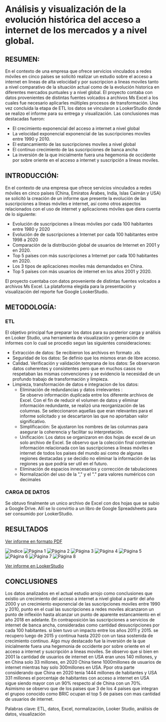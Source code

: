 # Análisis y visualización de la evolución histórica del acceso a internet de los mercados y a nivel global.

## RESUMEN:
En el contexto de una empresa que ofrece servicios vinculados a redes móviles en cinco países se solicitó realizar un estudio sobre el acceso a internet en lineas de alta velocidad y por suscripcion a lineas moviles tanto a nivel comparativo de la situación actual como de la evolución historica en diferentes mercados puntuales y a nivel global.
El proyecto contaba con datos provenientes de distintas fuentes volcados a archivos Ms Excel a los cuales fue necesario aplicarles múltiples procesos de transformación. Una vez concluida la etapa de ETL los datos se vincularon a LookerStudio donde se realizo el informe para su entrega y visualización.
Las conclusiones mas destacadas fueron: 
- El crecimiento exponencial del acceso a internet a nivel global
- La velocidad exponencial exponencial de las suscripciones moviles entre 1990 y 2010. 
- El estancamiento de las suscripciones moviles a nivel global
- El continuo crecimiento de las suscripciones de banca ancha
- La inversión de la que inicialmente fuera una hegemonia de occidente por sobre oriente en el acceso a internet y suscripción a lineas moviles.

## INTRODUCCIÓN:
En el contexto de una empresa que ofrece servicios vinculados a redes móviles en cinco países (China, Emiratos Árabes, India, Islas Caimán y USA) se solicitó la creación de un informe que presente la evolución de las suscripciones a líneas móviles e internet, así como otros aspectos relacionados con el uso de internet y aplicaciones móviles que diera cuenta de lo siguiente:

  - Evolución de suscripciones a líneas móviles por cada 100 habitantes entre 1980 y 2020
  - Evolución de de suscripciones a Internet por cada 100 habitantes entre 1998 a 2020
  - Comparación de la distribución global de usuarios de Internet en 2001 y en 2020.
  - Top 5 países con más suscripciones a Internet por cada 100 habitantes en 2020.
  - Los 3 tipos de aplicaciones moviles más demandados en China.
  - Top 5 países con más usuarios de internet en los años 2001 y 2020.

El proyecto cuentaba con datos proveniente de distintas fuentes volcados a archivos Ms Excel. La plataforma elegida para la presentación y visualización del reporte fue Google LookerStudio.

## METODOLOGÍA:
### ETL
El objetivo principal fue preparar los datos para su posterior carga y análisis en Looker Studio, una herramienta de visualización y generación de informes con lo cual se procedio segun las siguientes consideraciones:

- Extracción de datos: Se recibieron los archivos en formato .xls
- Seguridad de los datos: Se definio que los mismos eran de libre acceso.
- Calidad. Verificación y validación temprana de los datos: Se observaron datos coherentes y consistentes pero que en muchos casos no respetaban las mismas convenciones y se evidencio la necesidad de un profundo trabajo de transformación y limpieza.
- Limpieza, transformación de datos e integracion de los datos:
  + Eliminación de redundancias y datos irrelevantes :  
  Se observo información duplicada entre los diferente archivos de Excel.
  Con el fin de reducir el volumen de datos y eliminar información redundante, se realizó una reorganización de las columnas. Se seleccionaron aquellas que eran relevantes para el informe solicitado y se descartaron las que no aportaban valor significativo. 
  + Simplificación:
  Se ajustaron los nombres de las columnas para asegurar la coherencia y facilitar su interpretación.
  + Unificación:
  Los datos se organizaron en dos hojas de excel de un solo archivo de Excel.
  Se observo que la colección final contenían información relacionada con las suscripciones a líneas móviles e internet de todos los paises del mundo asi como de algunas regiones destacadas y se decidio no eliminar la información de las regiones ya que podria ser util en el futuro.
  + Eliminación de espacios innecesarios y corrección de tabulaciones
  + Normalización del uso de la "," y el "." para valores numéricos con decimales

### CARGA DE DATOS 
Se obtuvo finalmente un unico archivo de Excel con dos hojas que se subio a Google Drive. Allī se lo convirtio a un libro de Google Spreadsheets para ser consumido por LookerStudio.

## RESULTADOS

[Ver informe en formato PDF](/Evolución_histórica_del_acceso_a_internet_y_otros.pdf)

![Indice](/images/looker1.jpg)
![Página 1](/images/looker1.jpg)
![Página 2](/images/looker2.jpg)
![Página 3](/images/looker3.jpg)
![Página 4](/images/looker4.jpg)
![Página 5](/images/looker5.jpg)
![Página 6](/images/looker6.jpg)
![Página 7](/images/looker7.jpg)
![Página 8](/images/looker8.jpg)

[Ver informe en LookerStudio](https://lookerstudio.google.com/s/vnpzffEAGOw)


## CONCLUSIONES
Los datos analizados en el actual estudio arrojo como conclusiones que existio un crecimiento del acceso a internet a nivel global a partir del año 2000 y un crecimiento exponencial de las suscripciones moviles entre 1990 y 2010, punto en el cual las suscripciones a redes moviles alcanzaron un punto de inflexión hasta alcanzar un punto de aparente estancamiento en el año 2018 en adelante.
En contraposición las suscripciones a servicios de internet de banca ancha, consideradas como cantidad desuscripciones por cada 100 habitantes. si bien tuvo un impacto entre los años 2011 y 2015. se recupero luego de 2015 y continua hasta 2020 con un tasa sostenida de crecimiento continuo.
Algo muy destacado fue la inversión de la que inicialmente fuera una hegemonia de occidente por sobre oriente en el acceso a internet y suscripción a lineas moviles. Se observo que si bien en 2001 la cantidad de usuarios de internet en USA eran unos 140 millones, y en China solo 33 millones, en 2020 China tiene 1000millones de usuarios de internet mientras hay solo 300millones en USA. Ppor otra parte considerando que China en 2020 tenia 1444 millones de habitantes y USA 331 millones el porcentaje de habitantes con acceso a internet en USA sigue siendo mayor con un 90% respecto al de China con un 70%.
Asimismo se observo que de los paises que 3 de los 4 paises que integran el grupoo conocido como BRIC ocupan el top 5 de paises con mas cantidad de usuarios de internet.

Palabras clave: ETL, datos, Excel, normalización, Looker Studio, análisis de datos, visualización
